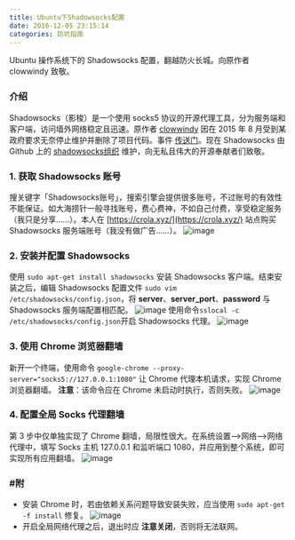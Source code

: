 ```yaml
---
title: Ubuntu下Shadowsocks配置
date: 2016-12-05 23:15:14
categories: 防坑指南
---
```

Ubuntu 操作系统下的 Shadowsocks 配置，翻越防火长城。向原作者 clowwindy 致敬。<!-- more -->

### 介绍
Shadowsocks（影梭）是一个使用 socks5 协议的开源代理工具，分为服务端和客户端，访问墙外网络稳定且迅速。原作者 [clowwindy](https://github.com/clowwindy) 因在 2015 年 8 月受到某政府要求无奈停止维护并删除了项目代码。事件 [传送门](https://web.archive.org/web/20150822042959/https://github.com/shadowsocks/shadowsocks-iOS/issues/124#issuecomment-133630294)。现在 Shadowsocks 由 Github 上的 [shadowsocks组织](https://github.com/shadowsocks) 维护，向无私且伟大的开源奉献者们致敬。

### 1. 获取 Shadowsocks 账号
搜关键字「Shadowsocks账号」，搜索引擎会提供很多账号，不过账号的有效性不能保证。如大海捞针一般寻找账号，费心费神，不如自己付费，享受稳定服务（我只是分享......）。本人在 [https://crola.xyz/](https://crola.xyz/) 站点购买 Shadowsocks 服务端账号（我没有做广告......）。
![image](http://ogvr8n3tg.bkt.clouddn.com/Ubuntu%E7%8E%AF%E5%A2%83%E4%B8%8BShadowsocks%E9%85%8D%E7%BD%AE/1.png)

### 2. 安装并配置 Shadowsocks
使用 `sudo apt-get install shadowsocks` 安装 Shadowsocks 客户端。结束安装之后，编辑 Shadowsocks 配置文件 `sudo vim /etc/shadowsocks/config.json`，将 **server**、**server_port**、**password** 与 Shadowsocks 服务端配置相匹配。
![image](http://ogvr8n3tg.bkt.clouddn.com/Ubuntu%E7%8E%AF%E5%A2%83%E4%B8%8BShadowsocks%E9%85%8D%E7%BD%AE/2.png)
使用命令`sslocal -c /etc/shadowsocks/config.json`开启 Shadowsocks 代理。
![image](http://ogvr8n3tg.bkt.clouddn.com/Ubuntu%E7%8E%AF%E5%A2%83%E4%B8%8BShadowsocks%E9%85%8D%E7%BD%AE/3.png)

### 3. 使用 Chrome 浏览器翻墙
新开一个终端，使用命令 `google-chrome --proxy-server="socks5://127.0.0.1:1080"` 让 Chrome 代理本机请求，实现 Chrome 浏览器翻墙。
**注意**：该命令应在 Chrome 未启动时执行，否则失败。
![image](http://ogvr8n3tg.bkt.clouddn.com/Ubuntu%E7%8E%AF%E5%A2%83%E4%B8%8BShadowsocks%E9%85%8D%E7%BD%AE/4.png)

### 4. 配置全局 Socks 代理翻墙
第 3 步中仅单独实现了 Chrome 翻墙，局限性很大。在系统设置-->网络-->网络代理中，填写 Socks 主机 127.0.0.1 和监听端口 1080，并应用到整个系统，即可实现所有应用翻墙。
![image](http://ogvr8n3tg.bkt.clouddn.com/Ubuntu%E7%8E%AF%E5%A2%83%E4%B8%8BShadowsocks%E9%85%8D%E7%BD%AE/5.png)

### #附
* 安装 Chrome 时，若由依赖关系问题导致安装失败，应当使用 `sudo apt-get -f install` 修复。
![image](http://ogvr8n3tg.bkt.clouddn.com/Ubuntu%E7%8E%AF%E5%A2%83%E4%B8%8BShadowsocks%E9%85%8D%E7%BD%AE/6.png)
* 开启全局网络代理之后，退出时应 **注意关闭**，否则将无法联网。

